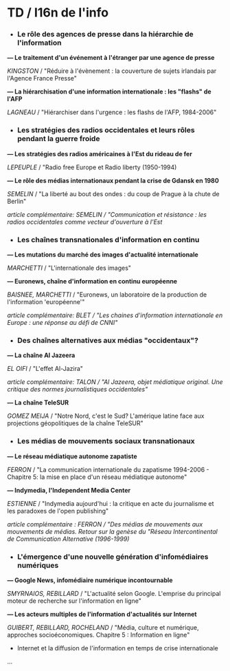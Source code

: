 # TD / I16n de l'info

* ### Le rôle des agences de presse dans la hiérarchie de l'information

**— Le traitement d'un événement à l'étranger par une agence de presse**

_KINGSTON_ / "Réduire à l'évènement : la couverture de sujets irlandais par l'Agence France Presse"

**— La hiérarchisation d'une information internationale : les "flashs" de l'AFP**

_LAGNEAU_ / "Hiérarchiser dans l'urgence : les flashs de l'AFP, 1984-2006"

* ### Les stratégies des radios occidentales et leurs rôles pendant la guerre froide

**— Les stratégies des radios américaines à l'Est du rideau de fer**

_LEPEUPLE_ / "Radio free Europe et Radio liberty \(1950-1994\)

**— Le rôle des médias internationaux pendant la crise de Gdansk en 1980**

_SEMELIN_ / "La liberté au bout des ondes : du coup de Prague à la chute de Berlin"

_article complémentaire: SEMELIN / "Communication et résistance : les radios occidentales comme vecteur d'ouverture à l'Est_

* ### Les chaînes transnationales d'information en continu

**— Les mutations du marché des images d'actualité internationale**

_MARCHETTI_ / "L'internationale des images"

**— Euronews, chaîne d'information en continu européenne**

_BAISNEE, MARCHETTI_ / "Euronews, un laboratoire de la production de l'information 'européenne'"

_article complémentaire: BLET / "Les chaines d'information internationale en Europe : une réponse au défi de CNNI"_

* ### Des chaînes alternatives aux médias "occidentaux"?

**— La chaîne Al Jazeera**

_EL OIFI_ / "L'effet Al-Jazira"

_article complémentaire: TALON / "Al Jazeera, objet médiatique original. Une critique des normes journalistiques occidentales"_

**— La chaîne TeleSUR**

_GOMEZ MEIJA_ / "Notre Nord, c'est le Sud? L'amérique latine face aux projections géopolitiques de la chaîne TeleSUR"

* ### Les médias de mouvements sociaux transnationaux

**— Le réseau médiatique autonome zapatiste**

_FERRON_ / "La communication internationale du zapatisme 1994-2006 - Chapitre 5: la mise en place d'un réseau médiatique autonome"

**— Indymedia, l'Independent Media Center**

_ESTIENNE_ / "Indymedia aujourd'hui : la critique en acte du journalisme et les paradoxes de l'open publishing"

_article complémentaire : FERRON / "Des médias de mouvements aux mouvements de médias. Retour sur la genèse du "Réseau Intercontinental de Communication Alternative \(1996-1999\)_

* ### L'émergence d'une nouvelle génération d'infomédiaires numériques

**— Google News, infomédiaire numérique incontournable**

_SMYRNAIOS, REBILLARD_ / "L'actualité selon Google. L'emprise du principal moteur de recherche sur l'information en ligne"

**— Les acteurs multiples de l'information d'actualités sur Internet**

_GUIBERT, REBILLARD, ROCHELAND_ / "Média, culture et numérique, approches socioéconomiques. Chapitre 5 : Information en ligne"

* Internet et la diffusion de l'information en temps de crise internationale

...

